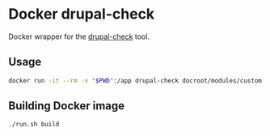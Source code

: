 # Docker drupal-check

Docker wrapper for the [drupal-check](https://github.com/mglaman/drupal-check)
tool.

## Usage

```sh
docker run -it --rm -v "$PWD":/app drupal-check docroot/modules/custom
```

## Building Docker image

```sh
./run.sh build
```
